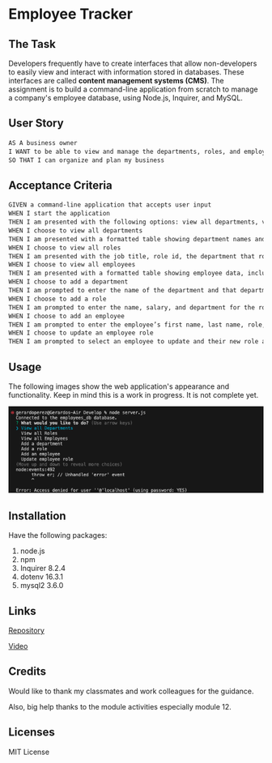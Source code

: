 # Employee Tracker

## The Task

Developers frequently have to create interfaces that allow non-developers to easily view and interact with information stored in databases. These interfaces are called **content management systems (CMS)**. The assignment is to build a command-line application from scratch to manage a company's employee database, using Node.js, Inquirer, and MySQL.

## User Story

```md
AS A business owner
I WANT to be able to view and manage the departments, roles, and employees in my company
SO THAT I can organize and plan my business
```

## Acceptance Criteria

```md
GIVEN a command-line application that accepts user input
WHEN I start the application
THEN I am presented with the following options: view all departments, view all roles, view all employees, add a department, add a role, add an employee, and update an employee role
WHEN I choose to view all departments
THEN I am presented with a formatted table showing department names and department ids
WHEN I choose to view all roles
THEN I am presented with the job title, role id, the department that role belongs to, and the salary for that role
WHEN I choose to view all employees
THEN I am presented with a formatted table showing employee data, including employee ids, first names, last names, job titles, departments, salaries, and managers that the employees report to
WHEN I choose to add a department
THEN I am prompted to enter the name of the department and that department is added to the database
WHEN I choose to add a role
THEN I am prompted to enter the name, salary, and department for the role and that role is added to the database
WHEN I choose to add an employee
THEN I am prompted to enter the employee’s first name, last name, role, and manager, and that employee is added to the database
WHEN I choose to update an employee role
THEN I am prompted to select an employee to update and their new role and this information is updated in the database 
```

## Usage

The following images show the web application's appearance and functionality. Keep in mind this is a work in progress. It is not complete yet. 

![A generated README file](./Assets/Images/Home.png) 


## Installation

Have the following packages: 

1. node.js
2. npm
3. Inquirer 8.2.4
4. dotenv 16.3.1
5. mysql2 3.6.0


## Links

[Repository](https://github.com/Gera1313/12-employee-tracker)

[Video]()


## Credits

Would like to thank my classmates and work colleagues for the guidance.

Also, big help thanks to the module activities especially module 12. 

## Licenses

MIT License